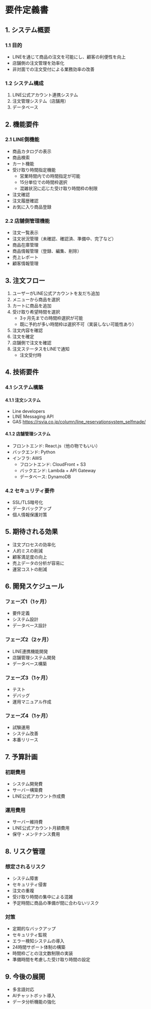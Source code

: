 # 要件定義書

## 1. システム概要

### 1.1 目的
- LINEを通じて商品の注文を可能にし、顧客の利便性を向上
- 店舗側の注文管理を効率化
- 非対面での注文受付による業務効率の改善

### 1.2 システム構成
1. LINE公式アカウント連携システム
2. 注文管理システム（店舗用）
3. データベース

## 2. 機能要件

### 2.1 LINE側機能
- 商品カタログの表示
- 商品検索
- カート機能
- 受け取り時間指定機能
  - 営業時間内での時間指定が可能
  - 15分単位での時間枠選択
  - 混雑状況に応じた受け取り時間枠の制限
- 注文確認
- 注文履歴確認
- お気に入り商品登録

### 2.2 店舗側管理機能
- 注文一覧表示
- 注文状況管理（未確認、確認済、準備中、完了など）
- 商品在庫管理
- 商品情報管理（登録、編集、削除）
- 売上レポート
- 顧客情報管理

## 3. 注文フロー

1. ユーザーがLINE公式アカウントを友だち追加
2. メニューから商品を選択
3. カートに商品を追加
4. 受け取り希望時間を選択
   - 3ヶ月先までの時間枠選択が可能
   - 既に予約が多い時間枠は選択不可（実装しない可能性あり）
5. 注文内容を確認
6. 注文を確定
7. 店舗側で注文を確認
8. 注文ステータスをLINEで通知
   - 注文受付時

## 4. 技術要件

### 4.1 システム構築

#### 4.1.1 注文システム
- Line developers
- LINE Messaging API
- GAS
https://rsvia.co.jp/column/line_reservationsystem_selfmade/

#### 4.1.2 店舗管理システム
- フロントエンド: React.js（他の物でもいい）
- バックエンド: Python
- インフラ: AWS
  - フロントエンド: CloudFront + S3
  - バックエンド: Lambda + API Gateway
  - データベース: DynamoDB

### 4.2 セキュリティ要件
- SSL/TLS暗号化
- データバックアップ
- 個人情報保護対策

## 5. 期待される効果

- 注文プロセスの効率化
- 人的ミスの削減
- 顧客満足度の向上
- 売上データの分析が容易に
- 運営コストの削減

## 6. 開発スケジュール

### フェーズ1（1ヶ月）
- 要件定義
- システム設計
- データベース設計

### フェーズ2（2ヶ月）
- LINE連携機能開発
- 店舗管理システム開発
- データベース構築

### フェーズ3（1ヶ月）
- テスト
- デバッグ
- 運用マニュアル作成

### フェーズ4（1ヶ月）
- 試験運用
- システム改善
- 本番リリース

## 7. 予算計画

### 初期費用
- システム開発費
- サーバー構築費
- LINE公式アカウント作成費

### 運用費用
- サーバー維持費
- LINE公式アカウント月額費用
- 保守・メンテナンス費用

## 8. リスク管理

### 想定されるリスク
- システム障害
- セキュリティ侵害
- 注文の重複
- 受け取り時間の集中による混雑
- 予定時間に商品の準備が間に合わないリスク

### 対策
- 定期的なバックアップ
- セキュリティ監視
- エラー検知システムの導入
- 24時間サポート体制の構築
- 時間枠ごとの注文数制限の実装
- 準備時間を考慮した受け取り時間の設定

## 9. 今後の展開

- 多言語対応
- AIチャットボット導入
- データ分析機能の強化
